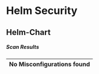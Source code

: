 # Helm Security

## Helm-Chart

##### Scan Results



| No Misconfigurations found         |
|:---------------------------------|
